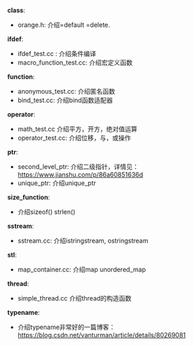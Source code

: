 
**class**:
- orange.h: 介绍=default =delete.

**ifdef**:
- ifdef_test.cc : 介绍条件编译
- macro_function_test.cc: 介绍宏定义函数

**function**:
- anonymous_test.cc: 介绍匿名函数
- bind_test.cc: 介绍bind函数适配器

**operator**: 
- math_test.cc 介绍平方，开方，绝对值运算
- operator_test.cc: 介绍位移，与，或操作

**ptr**:
- second_level_ptr: 介绍二级指针，详情见：https://www.jianshu.com/p/86a60851636d
- unique_ptr: 介绍unique_ptr

**size_function**:
- 介绍sizeof() strlen()

**sstream**:
- sstream.cc: 介绍istringstream, ostringstream

**stl**:
- map_container.cc: 介绍map unordered_map

**thread**:
- simple_thread.cc 介绍thread的构造函数

**typename**:
- 介绍typename非常好的一篇博客：https://blog.csdn.net/vanturman/article/details/80269081
